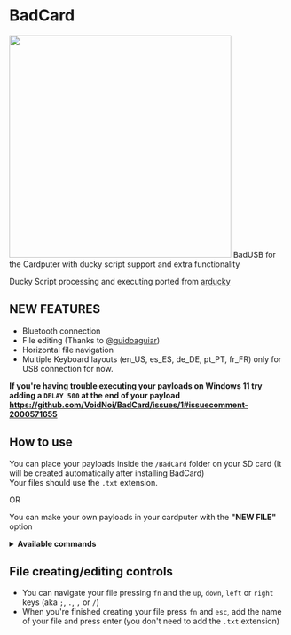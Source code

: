 # BadCard
<img src="https://github.com/VoidNoi/BadCard/blob/main/BADCARD.png" height="400">
BadUSB for the Cardputer with ducky script support and extra functionality

Ducky Script processing and executing ported from [arducky](https://github.com/Creased/arducky)

## NEW FEATURES
* Bluetooth connection
* File editing (Thanks to [@guidoaguiar](https://github.com/guidoaguiar))
* Horizontal file navigation
* Multiple Keyboard layouts (en_US, es_ES, de_DE, pt_PT, fr_FR) only for USB connection for now.

<strong>If you're having trouble executing your payloads on Windows 11 try adding a <code>DELAY 500</code> at the end of your payload https://github.com/VoidNoi/BadCard/issues/1#issuecomment-2000571655</strong>

## How to use
You can place your payloads inside the `/BadCard` folder on your SD card (It will be created automatically after installing BadCard)
<br/>
Your files should use the `.txt` extension.

OR

You can make your own payloads in your cardputer with the <strong>"NEW FILE"</strong> option 
<details>
  <summary>
    <strong>Available commands</strong>
  </summary>
  
     (1) Commands without payload:
     - ENTER
     - MENU <=> APP
     - DOWNARROW <=> DOWN
     - LEFTARROW <=> LEFT
     - RIGHTARROW <=> RIGHT
     - UPARROW <=> UP
     - BREAK <=> PAUSE
     - CAPSLOCK
     - DELETE
     - END
     - ESC <=> ESCAPE
     - HOME
     - INSERT
     - NUMLOCK
     - PAGEUP
     - PAGEDOWN
     - PRINTSCREEN
     - SCROLLLOCK
     - SPACE
     - TAB
     - REPLAY (global commands aren't implemented)
     
     (2) Commands with payload:
     - DEFAULT_DELAY <=> DEFAULTDELAY (global commands aren't implemented.)
     - DELAY (+int)
     - STRING (+string)
     - GUI <=> WINDOWS (+char)
     - SHIFT (+char or key)
     - ALT (+char or key)
     - CTRL <=> CONTROL (+char or key)
     - REM (+string)
  
</details>

## File creating/editing controls

* You can navigate your file pressing <code>fn</code> and the <code>up</code>, <code>down</code>, <code>left</code> or <code>right</code> keys (aka <code>;</code>, <code>.</code>, <code>,</code> or <code>/</code>)
* When you're finished creating your file press <code>fn</code> and <code>esc</code>, add the name of your file and press enter (you don't need to add the <code>.txt</code> extension)
